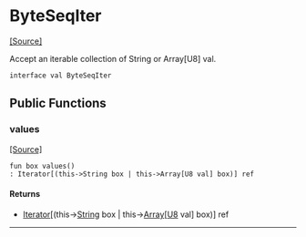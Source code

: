 # ByteSeqIter
<span class="source-link">[[Source]](src/builtin/std_stream.md#L-0-10)</span>

Accept an iterable collection of String or Array[U8] val.


```pony
interface val ByteSeqIter
```

## Public Functions

### values
<span class="source-link">[[Source]](src/builtin/std_stream.md#L-0-14)</span>


```pony
fun box values()
: Iterator[(this->String box | this->Array[U8 val] box)] ref
```

#### Returns

* [Iterator](builtin-Iterator.md)\[(this->[String](builtin-String.md) box | this->[Array](builtin-Array.md)\[[U8](builtin-U8.md) val\] box)\] ref

---

